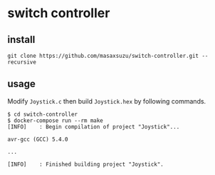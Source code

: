 # switch controller

## install

```:bash
git clone https://github.com/masaxsuzu/switch-controller.git --recursive
```

## usage

Modify `Joystick.c` then build `Joystick.hex` by following commands.

```:bash
$ cd switch-controller
$ docker-compose run --rm make
[INFO]    : Begin compilation of project "Joystick"...

avr-gcc (GCC) 5.4.0

...

[INFO]    : Finished building project "Joystick".
```
